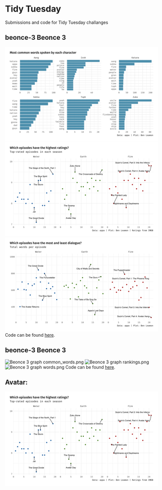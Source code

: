 # Tidy Tuesday
Submissions and code for Tidy Tuesday challanges

## beonce-3 Beonce 3
![Beonce 3 graph common_words.png](2020-09-29-beonce-3/figs/common_words.png)
![Beonce 3 graph rankings.png](2020-09-29-beonce-3/figs/rankings.png)
![Beonce 3 graph words.png](2020-09-29-beonce-3/figs/words.png)
Code can be found [here](2020-09-29-beonce-3).

## beonce-3 Beonce 3
![Beonce 3 graph common_words.png](2020-09-29-beonce-3/figs/NA)
![Beonce 3 graph rankings.png](2020-09-29-beonce-3/figs/NA)
![Beonce 3 graph words.png](2020-09-29-beonce-3/figs/NA)
Code can be found [here](2020-09-29-beonce-3).

## Avatar: 
![alt](2020-08-11-avatar/figs/rankings.png)
